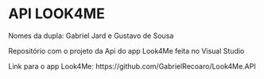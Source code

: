 <h1>API LOOK4ME</h1>  
<p>Nomes da dupla: Gabriel Jard e Gustavo de Sousa</p>  
<p>Repositório com o projeto da Api do app Look4Me feita no Visual Studio</p>
<p>Link para o app Look4Me: https://github.com/GabrielRecoaro/Look4Me.API</p>
